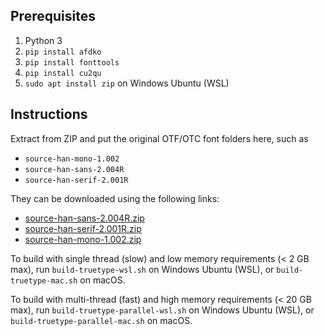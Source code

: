 ## Prerequisites
1. Python 3
2. `pip install afdko`
3. `pip install fonttools`
4. `pip install cu2qu`
5. `sudo apt install zip` on Windows Ubuntu (WSL)

## Instructions

Extract from ZIP and put the original OTF/OTC font folders here, such as
* `source-han-mono-1.002` 
* `source-han-sans-2.004R`
* `source-han-serif-2.001R`

They can be downloaded using the following links:
* [source-han-sans-2.004R.zip](https://github.com/adobe-fonts/source-han-sans/archive/refs/tags/2.004R.zip)
* [source-han-serif-2.001R.zip](https://github.com/adobe-fonts/source-han-serif/archive/refs/tags/2.001R.zip)
* [source-han-mono-1.002.zip](https://github.com/adobe-fonts/source-han-mono/archive/refs/tags/1.002.zip)

To build with single thread (slow) and low memory requirements (< 2 GB max), run `build-truetype-wsl.sh` on Windows Ubuntu (WSL), or `build-truetype-mac.sh` on macOS.

To build with multi-thread (fast) and high memory requirements (< 20 GB max), run `build-truetype-parallel-wsl.sh` on Windows Ubuntu (WSL), or `build-truetype-parallel-mac.sh` on macOS.
